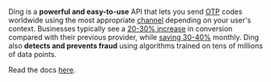 Ding is a **powerful and easy-to-use** API that lets you send [OTP][otp_def] codes worldwide using the most appropriate [channel][channel_def] depending on your user's context. Businesses typically see a [20-30% increase](https://docs.google.com/spreadsheets/d/10sBGKYboa-lHUrcPTgkUpceX8Qr9cOZl8bXLLaPSMWs/edit#gid=0) in conversion compared with their previous provider, while [saving 30-40%](https://www.ding.live/pricing) monthly.
Ding also **detects and prevents fraud** using algorithms trained on tens of millions of data points.

Read the docs [here](https://docs.ding.live).

[otp_def]: ## "One Time Password"
[channel_def]: ## "A channel is the underlying technology used to transport OTP codes. SMS, RCS, WhatsApp and Viber are examples of these technologies."
